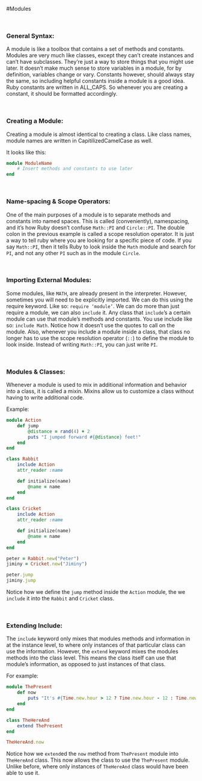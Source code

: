 #Modules

<br>

### General Syntax:

A module is like a toolbox that contains a set of methods and constants. Modules are very much like classes, except they can’t create instances and can’t have subclasses. They’re just a way to store things that you might use later.  It doesn’t make much sense to store variables in a module, for by definition, variables change or vary. Constants however, should always stay the same, so including helpful constants inside a module is a good idea. Ruby constants are written in ALL_CAPS. So whenever you are creating a constant, it should be formatted accordingly.

<br>

### Creating a Module:

Creating a module is almost identical to creating a class. Like class names, module names are written in CapitilizedCamelCase as well.

It looks like this:

```ruby
module ModuleName
    # Insert methods and constants to use later
end
```

<br>

### Name-spacing & Scope Operators:

One of the main purposes of a module is to separate methods and constants into named spaces. This is called (conveniently), namespacing, and it’s how Ruby doesn’t confuse `Math::PI` and `Circle::PI`. The double colon in the previous example is called a scope resolution operator. It is just a way to tell ruby where you are looking for a specific piece of code. If you say `Math::PI`, then it tells Ruby to look inside the `Math` module and search for `PI`, and not any other `PI` such as in the module `Circle`.

<br>

### Importing External Modules:

Some modules, like `MATH`, are already present in the interpreter. However, sometimes you will need to be explicitly imported. We can do this using the require keyword. Like so: `require ‘module’`. We can do more than just require a module, we can also `include` it. Any class that `include`’s a certain module can use that module’s methods and constants. You use include like so: `include Math`. Notice how it doesn’t use the quotes to call on the module. Also, whenever you include a module inside a class, that class no longer has to use the scope resolution operator (`::`) to define the module to look inside. Instead of writing `Math::PI`, you can just write `PI`.

<br>

### Modules & Classes:

Whenever a module is used to mix in additional information and behavior into a class, it is called a mixin. Mixins allow us to customize a class without having to write additional code.

Example:

```ruby
module Action
    def jump
        @distance = rand(4) + 2
        puts "I jumped forward #{@distance} feet!"
    end
end

class Rabbit
    include Action
    attr_reader :name

    def initialize(name)
        @name = name
    end
end

class Cricket
    include Action
    attr_reader :name

    def initialize(name)
        @name = name
    end
end

peter = Rabbit.new("Peter")
jiminy = Cricket.new("Jiminy")

peter.jump
jiminy.jump
```

Notice how we define the `jump` method inside the `Action` module, the we `include` it into the `Rabbit` and `Cricket` class.

<br>

### Extending Include:

The `include` keyword only mixes that modules methods and information in at the instance level, to where only instances of that particular class can use the information. However, the `extend` keyword mixes the modules methods into the class level. This means the class itself can use that module’s information, as opposed to just instances of that class.

For example:

```ruby
module ThePresent
    def now
        puts "It's #{Time.new.hour > 12 ? Time.new.hour - 12 : Time.new.hour}:#{Time.new.min} #{Time.new.hour > 12 ? 'PM' : 'AM'} (GMT)."
    end
end

class TheHereAnd
    extend ThePresent
end

TheHereAnd.now
```

Notice how we `extend`ed the `now` method from `ThePresent` module into `TheHereAnd` class. This now allows the class to use the `ThePresent` module. Unlike before, where only instances of `TheHereAnd` class would have been able to use it.
